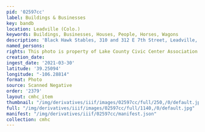 ```yaml
---
pid: '02597cc'
label: Buildings & Businesses
key: bandb
location: Leadville (Colo.)
keywords: Buildings, Businesses, Houses, People, Horses, Wagons
description: 'Black Hawk Stables, 310 and 312 E 7th Street, Leadville, CO '
named_persons: 
rights: This photo is property of Lake County Civic Center Association.
creation_date: 
ingest_date: '2021-03-30'
latitude: '39.25094'
longitude: "-106.28814"
format: Photo
source: Scanned Negative
order: '2379'
layout: cmhc_item
thumbnail: "/img/derivatives/iiif/images/02597cc/full/250,/0/default.jpg"
full: "/img/derivatives/iiif/images/02597cc/full/1140,/0/default.jpg"
manifest: "/img/derivatives/iiif/02597cc/manifest.json"
collection: cmhc
---
```

